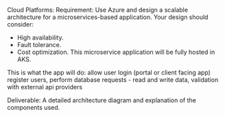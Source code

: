 Cloud Platforms:
Requirement: 
Use Azure and design a scalable architecture for a microservices-based application. Your design should consider:
- High availability.
- Fault tolerance.
- Cost optimization.
This microservice application will be fully hosted in AKS.

This is what the app will do:
allow user login (portal or client facing app)
register users,
perform database requests - read and write data,
validation with external api providers

Deliverable: A detailed architecture diagram and explanation of the components used.